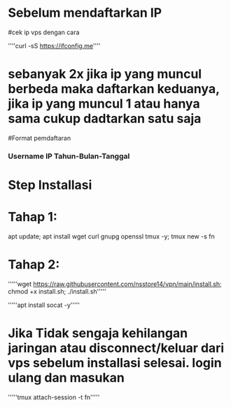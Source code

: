 # Sebelum mendaftarkan IP

#cek ip vps dengan cara

''''curl -sS https://ifconfig.me''''

# sebanyak 2x jika ip yang muncul berbeda maka daftarkan keduanya, jika ip yang muncul 1 atau hanya sama cukup dadtarkan satu saja

#Format pemdaftaran

### Username IP Tahun-Bulan-Tanggal

# Step Installasi


# Tahap 1:
apt update; apt install wget curl gnupg openssl tmux -y; tmux new -s fn

# Tahap 2:
'''''wget https://raw.githubusercontent.com/nsstore14/vpn/main/install.sh; chmod +x install.sh; ./install.sh'''''

'''''apt install socat -y'''''

# Jika Tidak sengaja kehilangan jaringan atau disconnect/keluar dari vps sebelum installasi selesai. login ulang dan masukan

'''''tmux attach-session -t fn'''''